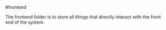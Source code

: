 #frontend


The frontend folder is to store all things that directly interact with the front end of the system.